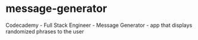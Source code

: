 # message-generator
Codecademy - Full Stack Engineer - Message Generator - app that displays randomized phrases to the user